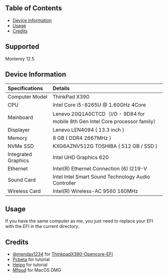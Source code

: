 ## Table of Contents

- [Device Information](#device-information)
- [Usage](#usage)
- [Credits](#credits)

## Supported
Monterey 12.5

## Device Information
| Specifications | Details |
|:---|:---|
| Computer Model | ThinkPad X390 |
| CPU | Intel Core i5-8265U @ 1.60GHz 4Core |
| Mainboard |  Lenevo 20Q1A0CTCD（I/O - 9D84 for mobile 8th Gen Intel Core processor family）|
| Displayer | Lenevo LEN4094 ( 13.3 inch  ) |
| Memory | 8 GB ( DDR4 2667MHz ) |
| NVMe SSD | KXG6AZNV512G TOSHIBA ( 512 GB / SSD ) |
| Integrated Graphics | Intel UHD Graphics 620 |
| Ethernet |  Intel(R) Ethernet Connection (6) I219-V |
| Sound Card | Intel Intel Smart Sound Technology Audio Controller |
| Wireless Card |  Intel(R) Wireless-AC 9560 160MHz |


## Usage

If you have the same computer as me, you just need to replace your EFI with the EFI in the current directory.

## Credits
- [@mendax1234](https://github.com/mendax1234) for [ThinkpadX390-Opencore-EFI](https://github.com/mendax1234/ThinkpadX390-Opencore-EFI)
- [Pcbeta](http://bbs.pcbeta.com/) for tutorial
- [Heipg](https://heipg.cn/) for tutorial
- [Mfpud](https://www.mfpud.com/macos/dmg/) for MacOS DMG
